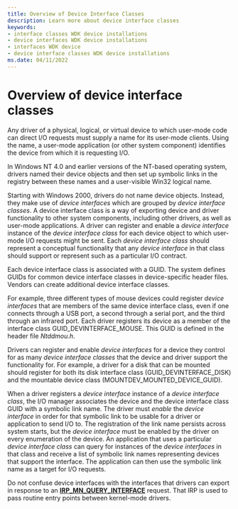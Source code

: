 ```yaml
---
title: Overview of Device Interface Classes
description: Learn more about device interface classes
keywords:
- interface classes WDK device installations
- device interfaces WDK device installations
- interfaces WDK device
- device interface classes WDK device installations
ms.date: 04/11/2022
---
```


# Overview of device interface classes

Any driver of a physical, logical, or virtual device to which user-mode code can direct I/O requests must supply a name for its user-mode clients. Using the name, a user-mode application (or other system component) identifies the device from which it is requesting I/O.

In Windows NT 4.0 and earlier versions of the NT-based operating system, drivers named their device objects and then set up symbolic links in the registry between these names and a user-visible Win32 logical name.

Starting with Windows 2000, drivers do not name device objects. Instead, they make use of *device interfaces* which are grouped by *device interface classes*. A device interface class is a way of exporting device and driver functionality to other system components, including other drivers, as well as user-mode applications. A driver can register and enable a *device interface* instance of the *device interface class* for each device object to which user-mode I/O requests might be sent.  Each *device interface class* should represent a conceptual functionality that any *device interface* in that class should support or represent such as a particular I/O contract.

Each device interface class is associated with a GUID. The system defines GUIDs for common device interface classes in device-specific header files. Vendors can create additional device interface classes.

For example, three different types of mouse devices could register *device interfaces* that are members of the same device interface class, even if one connects through a USB port, a second through a serial port, and the third through an infrared port. Each driver registers its device as a member of the interface class GUID_DEVINTERFACE_MOUSE. This GUID is defined in the header file *Ntddmou.h*.

Drivers can register and enable *device interfaces* for a device they control for as many *device interface classes* that the device and driver support the functionality for. For example, a driver for a disk that can be mounted should register for both its disk interface class (GUID_DEVINTERFACE_DISK) and the mountable device class (MOUNTDEV_MOUNTED_DEVICE_GUID).

When a driver registers a *device interface* instance of a *device interface class*, the I/O manager associates the device and the device interface class GUID with a symbolic link name. The driver must *enable* the *device interface* in order for that symbolic link to be usable for a driver or application to send I/O to. The registration of the link name persists across system starts, but the *device interface* must be enabled by the driver on every enumeration of the device. An application that uses a particular *device interface class* can query for instances of the *device interfaces* in that class and receive a list of symbolic link names representing devices that support the interface. The application can then use the symbolic link name as a target for I/O requests.

Do not confuse device interfaces with the interfaces that drivers can export in response to an [**IRP_MN_QUERY_INTERFACE**](../kernel/irp-mn-query-interface.md) request. That IRP is used to pass routine entry points between kernel-mode drivers.
